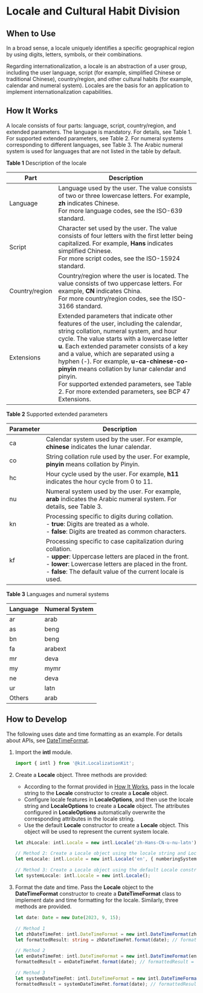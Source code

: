 # Locale and Cultural Habit Division


## When to Use

In a broad sense, a locale uniquely identifies a specific geographical region by using digits, letters, symbols, or their combinations.

Regarding internationalization, a locale is an abstraction of a user group, including the user language, script (for example, simplified Chinese or traditional Chinese), country/region, and other cultural habits (for example, calendar and numeral system). Locales are the basis for an application to implement internationalization capabilities.


## How It Works

A locale consists of four parts: language, script, country/region, and extended parameters. The language is mandatory. For details, see Table 1. For supported extended parameters, see Table 2. For numeral systems corresponding to different languages, see Table 3. The Arabic numeral system is used for languages that are not listed in the table by default. 

**Table 1** Description of the locale

| Part| Description| 
| -------- | -------- |
| Language| Language used by the user. The value consists of two or three lowercase letters. For example, **zh** indicates Chinese.<br>For more language codes, see the ISO-639 standard.| 
| Script| Character set used by the user. The value consists of four letters with the first letter being capitalized. For example, **Hans** indicates simplified Chinese.<br>For more script codes, see the ISO-15924 standard.| 
| Country/region| Country/region where the user is located. The value consists of two uppercase letters. For example, **CN** indicates China.<br>For more country/region codes, see the ISO-3166 standard.| 
| Extensions| Extended parameters that indicate other features of the user, including the calendar, string collation, numeral system, and hour cycle. The value starts with a lowercase letter **u**. Each extended parameter consists of a key and a value, which are separated using a hyphen (-). For example, **u-ca-chinese-co-pinyin** means collation by lunar calendar and pinyin.<br>For supported extended parameters, see Table 2. For more extended parameters, see BCP 47 Extensions.| 

**Table 2** Supported extended parameters

| Parameter| Description| 
| -------- | -------- |
| ca | Calendar system used by the user. For example, **chinese** indicates the lunar calendar.| 
| co | String collation rule used by the user. For example, **pinyin** means collation by Pinyin.| 
| hc | Hour cycle used by the user. For example, **h11** indicates the hour cycle from 0 to 11.| 
| nu | Numeral system used by the user. For example, **arab** indicates the Arabic numeral system. For details, see Table 3.| 
| kn | Processing specific to digits during collation.<br>- **true**: Digits are treated as a whole.<br>- **false**: Digits are treated as common characters.| 
| kf | Processing specific to case capitalization during collation.<br>- **upper**: Uppercase letters are placed in the front.<br>- **lower**: Lowercase letters are placed in the front.<br>- **false**: The default value of the current locale is used.| 

**Table 3** Languages and numeral systems

| Language| Numeral System| 
| -------- | -------- |
| ar | arab | 
| as | beng | 
| bn | beng | 
| fa | arabext | 
| mr | deva | 
| my | mymr | 
| ne | deva | 
| ur | latn | 
| Others| arab | 


## How to Develop

The following uses date and time formatting as an example. For details about APIs, see [DateTimeFormat](../reference/apis-localization-kit/js-apis-intl.md#datetimeformat).

1. Import the **intl** module.
   ```ts
   import { intl } from '@kit.LocalizationKit';
   ```

2. Create a **Locale** object. Three methods are provided:
   - According to the format provided in [How It Works](#how-it-works), pass in the locale string to the **Locale** constructor to create a **Locale** object.
   - Configure locale features in **LocaleOptions**, and then use the locale string and **LocaleOptions** to create a **Locale** object. The attributes configured in **LocaleOptions** automatically overwrite the corresponding attributes in the locale string.
   - Use the default **Locale** constructor to create a **Locale** object. This object will be used to represent the current system locale.

   ```ts
   let zhLocale: intl.Locale = new intl.Locale('zh-Hans-CN-u-nu-latn');

   // Method 2: Create a Locale object using the locale string and LocaleOptions.
   let enLocale: intl.Locale = new intl.Locale('en', { numberingSystem: 'latn' });

   // Method 3: Create a Locale object using the default Locale constructor.
   let systemLocale: intl.Locale = new intl.Locale();
   ```

3. Format the date and time.
   Pass the **Locale** object to the **DateTimeFormat** constructor to create a **DateTimeFormat** class to implement date and time formatting for the locale. Similarly, three methods are provided.

   ```ts
   let date: Date = new Date(2023, 9, 15);

   // Method 1
   let zhDateTimeFmt: intl.DateTimeFormat = new intl.DateTimeFormat(zhLocale.toString());
   let formattedResult: string = zhDateTimeFmt.format(date); // formattedResult = '2023/10/15'

   // Method 2
   let enDateTimeFmt: intl.DateTimeFormat = new intl.DateTimeFormat(enLocale.toString());
   formattedResult = enDateTimeFmt.format(date); // formattedResult = '10/15/23'

   // Method 3
   let systemDateTimeFmt: intl.DateTimeFormat = new intl.DateTimeFormat(systemLocale.toString());
   formattedResult = systemDateTimeFmt.format(date); // formattedResult = '2023/10/15' (The display effect depends on the current system environment.)
   ```
